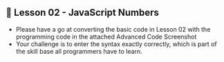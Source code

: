 ## 📌 Lesson 02  -  JavaScript Numbers

-   Please have a go at converting the basic code in Lesson 02 with the programming code in the attached Advanced Code Screenshot
-   Your challenge is to enter the syntax exactly correctly,  which is part of the skill base all programmers have to learn.


